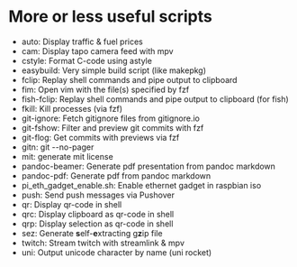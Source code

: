 More or less useful scripts
===========================

* auto: Display traffic & fuel prices
* cam: Display tapo camera feed with mpv
* cstyle: Format C-code using astyle
* easybuild: Very simple build script (like makepkg)
* fclip: Replay shell commands and pipe output to clipboard
* fim: Open vim with the file(s) specified by fzf
* fish-fclip: Replay shell commands and pipe output to clipboard (for fish)
* fkill: Kill processes (via fzf)
* git-ignore: Fetch gitignore files from gitignore.io
* git-fshow: Filter and preview git commits with fzf
* git-flog: Get commits with previews via fzf
* gitn: git --no-pager
* mit: generate mit license
* pandoc-beamer: Generate pdf presentation from pandoc markdown
* pandoc-pdf: Generate pdf from pandoc markdown
* pi_eth_gadget_enable.sh: Enable ethernet gadget in raspbian iso
* push: Send push messages via Pushover
* qr: Display qr-code in shell
* qrc: Display clipboard as qr-code in shell
* qrp: Display selection as qr-code in shell
* sez: Generate **s**elf-**e**xtracting g**z**ip file
* twitch: Stream twitch with streamlink & mpv
* uni: Output unicode character by name (uni rocket)
